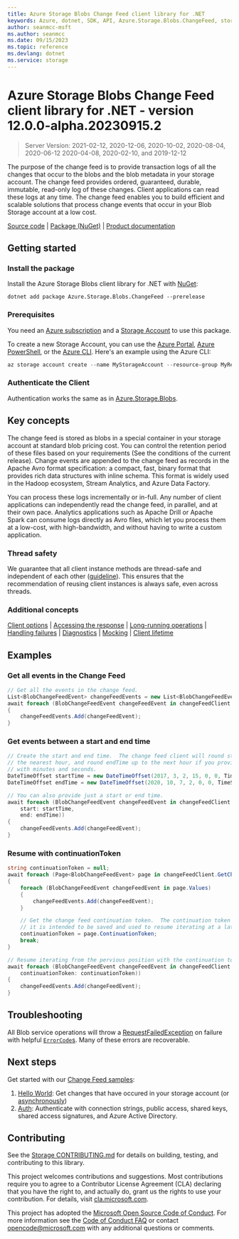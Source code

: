 ```yaml
---
title: Azure Storage Blobs Change Feed client library for .NET
keywords: Azure, dotnet, SDK, API, Azure.Storage.Blobs.ChangeFeed, storage
author: seanmcc-msft
ms.author: seanmcc
ms.date: 09/15/2023
ms.topic: reference
ms.devlang: dotnet
ms.service: storage
---
```

# Azure Storage Blobs Change Feed client library for .NET - version 12.0.0-alpha.20230915.2 


> Server Version: 2021-02-12, 2020-12-06, 2020-10-02, 2020-08-04, 2020-06-12 2020-04-08, 2020-02-10, and 2019-12-12

The purpose of the change feed is to provide transaction logs of all the changes that occur to
the blobs and the blob metadata in your storage account. The change feed provides ordered,
guaranteed, durable, immutable, read-only log of these changes. Client applications can read these
logs at any time. The change feed enables you to build efficient and scalable solutions that
process change events that occur in your Blob Storage account at a low cost.

[Source code][source] | [Package (NuGet)][package] | [Product documentation][product_docs]

## Getting started

### Install the package

Install the Azure Storage Blobs client library for .NET with [NuGet][nuget]:

```dotnetcli
dotnet add package Azure.Storage.Blobs.ChangeFeed --prerelease
```

### Prerequisites

You need an [Azure subscription][azure_sub] and a
[Storage Account][storage_account_docs] to use this package.

To create a new Storage Account, you can use the [Azure Portal][storage_account_create_portal],
[Azure PowerShell][storage_account_create_ps], or the [Azure CLI][storage_account_create_cli].
Here's an example using the Azure CLI:

```Powershell
az storage account create --name MyStorageAccount --resource-group MyResourceGroup --location westus --sku Standard_LRS
```

### Authenticate the Client

Authentication works the same as in [Azure.Storage.Blobs][authenticating_with_blobs].

## Key concepts

The change feed is stored as blobs in a special container in your storage account at standard blob
pricing cost. You can control the retention period of these files based on your requirements
(See the conditions of the current release). Change events are appended to the change feed as records
in the Apache Avro format specification: a compact, fast, binary format that provides rich data structures
with inline schema. This format is widely used in the Hadoop ecosystem, Stream Analytics, and Azure Data
Factory.

You can process these logs incrementally or in-full. Any number of client applications can independently
read the change feed, in parallel, and at their own pace. Analytics applications such as Apache Drill or
Apache Spark can consume logs directly as Avro files, which let you process them at a low-cost, with
high-bandwidth, and without having to write a custom application.

### Thread safety
We guarantee that all client instance methods are thread-safe and independent of each other ([guideline](https://azure.github.io/azure-sdk/dotnet_introduction.html#dotnet-service-methods-thread-safety)). This ensures that the recommendation of reusing client instances is always safe, even across threads.

### Additional concepts
<!-- CLIENT COMMON BAR -->
[Client options](https://github.com/Azure/azure-sdk-for-net/blob/main/sdk/core/Azure.Core/README.md#configuring-service-clients-using-clientoptions) |
[Accessing the response](https://github.com/Azure/azure-sdk-for-net/blob/main/sdk/core/Azure.Core/README.md#accessing-http-response-details-using-responset) |
[Long-running operations](https://github.com/Azure/azure-sdk-for-net/blob/main/sdk/core/Azure.Core/README.md#consuming-long-running-operations-using-operationt) |
[Handling failures](https://github.com/Azure/azure-sdk-for-net/blob/main/sdk/core/Azure.Core/README.md#reporting-errors-requestfailedexception) |
[Diagnostics](https://github.com/Azure/azure-sdk-for-net/blob/main/sdk/core/Azure.Core/samples/Diagnostics.md) |
[Mocking](https://learn.microsoft.com/dotnet/azure/sdk/unit-testing-mocking) |
[Client lifetime](https://devblogs.microsoft.com/azure-sdk/lifetime-management-and-thread-safety-guarantees-of-azure-sdk-net-clients/)
<!-- CLIENT COMMON BAR -->

## Examples

### Get all events in the Change Feed
```C# Snippet:SampleSnippetsChangeFeed_GetAllEvents
// Get all the events in the change feed.
List<BlobChangeFeedEvent> changeFeedEvents = new List<BlobChangeFeedEvent>();
await foreach (BlobChangeFeedEvent changeFeedEvent in changeFeedClient.GetChangesAsync())
{
    changeFeedEvents.Add(changeFeedEvent);
}
```

### Get events between a start and end time
```C# Snippet:SampleSnippetsChangeFeed_GetEventsBetweenStartAndEndTime
// Create the start and end time.  The change feed client will round start time down to
// the nearest hour, and round endTime up to the next hour if you provide DateTimeOffsets
// with minutes and seconds.
DateTimeOffset startTime = new DateTimeOffset(2017, 3, 2, 15, 0, 0, TimeSpan.Zero);
DateTimeOffset endTime = new DateTimeOffset(2020, 10, 7, 2, 0, 0, TimeSpan.Zero);

// You can also provide just a start or end time.
await foreach (BlobChangeFeedEvent changeFeedEvent in changeFeedClient.GetChangesAsync(
    start: startTime,
    end: endTime))
{
    changeFeedEvents.Add(changeFeedEvent);
}
```

### Resume with continuationToken
```C# Snippet:SampleSnippetsChangeFeed_ResumeWithCursor
string continuationToken = null;
await foreach (Page<BlobChangeFeedEvent> page in changeFeedClient.GetChangesAsync().AsPages(pageSizeHint: 10))
{
    foreach (BlobChangeFeedEvent changeFeedEvent in page.Values)
    {
        changeFeedEvents.Add(changeFeedEvent);
    }

    // Get the change feed continuation token.  The continuation token is not required to get each page of events,
    // it is intended to be saved and used to resume iterating at a later date.
    continuationToken = page.ContinuationToken;
    break;
}

// Resume iterating from the pervious position with the continuation token.
await foreach (BlobChangeFeedEvent changeFeedEvent in changeFeedClient.GetChangesAsync(
    continuationToken: continuationToken))
{
    changeFeedEvents.Add(changeFeedEvent);
}
```

## Troubleshooting
All Blob service operations will throw a
[RequestFailedException][RequestFailedException] on failure with
helpful [`ErrorCode`s][error_codes].  Many of these errors are recoverable.

## Next steps

Get started with our [Change Feed samples][samples]:

1. [Hello World](https://github.com/Azure/azure-sdk-for-net/blob/main/sdk/storage/Azure.Storage.Blobs.ChangeFeed/samples/Sample01a_HelloWorld.cs): Get changes that have occured in your storage account (or [asynchronously](https://github.com/Azure/azure-sdk-for-net/blob/main/sdk/storage/Azure.Storage.Blobs.ChangeFeed/samples/Sample01b_HelloWorldAsync.cs))
2. [Auth](https://github.com/Azure/azure-sdk-for-net/blob/main/sdk/storage/Azure.Storage.Blobs.ChangeFeed/samples/Sample02_Auth.cs): Authenticate with connection strings, public access, shared keys, shared access signatures, and Azure Active Directory.


## Contributing

See the [Storage CONTRIBUTING.md][storage_contrib] for details on building,
testing, and contributing to this library.

This project welcomes contributions and suggestions.  Most contributions require
you to agree to a Contributor License Agreement (CLA) declaring that you have
the right to, and actually do, grant us the rights to use your contribution. For
details, visit [cla.microsoft.com][cla].

This project has adopted the [Microsoft Open Source Code of Conduct][coc].
For more information see the [Code of Conduct FAQ][coc_faq]
or contact [opencode@microsoft.com][coc_contact] with any
additional questions or comments.

<!-- LINKS -->
[source]: https://github.com/Azure/azure-sdk-for-net/tree/main/sdk/storage/Azure.Storage.Blobs.ChangeFeed/src
[package]: https://www.nuget.org/packages/Azure.Storage.Blobs.ChangeFeed/
[product_docs]: /azure/storage/blobs/storage-blob-change-feed
[azure_sub]: https://azure.microsoft.com/free/dotnet/
[nuget]: https://www.nuget.org/
[storage_account_docs]: /azure/storage/common/storage-account-overview
[storage_account_create_ps]: /azure/storage/common/storage-quickstart-create-account?tabs=azure-powershell
[storage_account_create_cli]: /azure/storage/common/storage-quickstart-create-account?tabs=azure-cli
[storage_account_create_portal]: /azure/storage/common/storage-quickstart-create-account?tabs=azure-portal
[authenticating_with_blobs]: https://github.com/Azure/azure-sdk-for-net/blob/main/sdk/storage/Azure.Storage.Blobs/samples/Sample02_Auth.cs
[RequestFailedException]: https://github.com/Azure/azure-sdk-for-net/tree/main/sdk/core/Azure.Core/src/RequestFailedException.cs
[error_codes]: /rest/api/storageservices/blob-service-error-codes
[samples]: https://github.com/Azure/azure-sdk-for-net/blob/main/sdk/storage/Azure.Storage.Blobs.ChangeFeed/samples/
[storage_contrib]: https://github.com/Azure/azure-sdk-for-net/blob/main/sdk/storage/CONTRIBUTING.md
[cla]: https://cla.microsoft.com
[coc]: https://opensource.microsoft.com/codeofconduct/
[coc_faq]: https://opensource.microsoft.com/codeofconduct/faq/
[coc_contact]: mailto:opencode@microsoft.com

